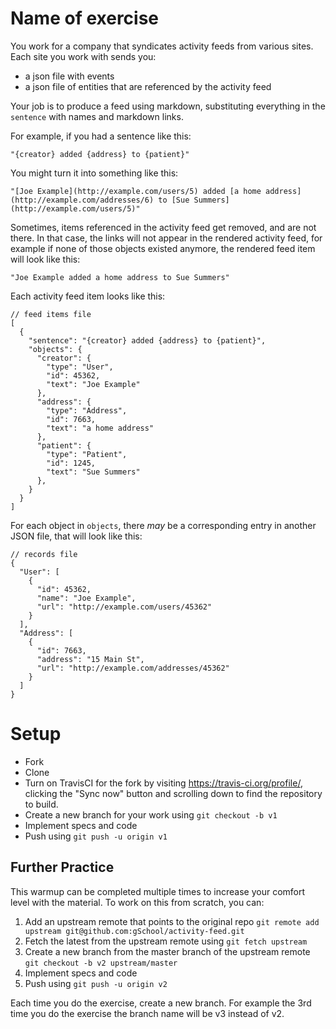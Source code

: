 # Name of exercise

You work for a company that syndicates activity feeds from various sites.  Each site you work with sends you:

* a json file with events
* a json file of entities that are referenced by the activity feed

Your job is to produce a feed using markdown, substituting everything in the `sentence` with names and markdown links.

For example, if you had a sentence like this:

    "{creator} added {address} to {patient}"

You might turn it into something like this:

    "[Joe Example](http://example.com/users/5) added [a home address](http://example.com/addresses/6) to [Sue Summers](http://example.com/users/5)"

Sometimes, items referenced in the activity feed get removed, and are not there.  In that case, the links will not
appear in the rendered activity feed, for example if none of those objects existed anymore, the rendered feed item
will look like this:

    "Joe Example added a home address to Sue Summers"

Each activity feed item looks like this:

    // feed items file
    [
      {
        "sentence": "{creator} added {address} to {patient}",
        "objects": {
          "creator": {
            "type": "User",
            "id": 45362,
            "text": "Joe Example"
          },
          "address": {
            "type": "Address",
            "id": 7663,
            "text": "a home address"
          },
          "patient": {
            "type": "Patient",
            "id": 1245,
            "text": "Sue Summers"
          },
        }
      }
    ]

For each object in `objects`, there *may* be a corresponding entry in another JSON file, that will look like this:

    // records file
    {
      "User": [
        {
          "id": 45362,
          "name": "Joe Example",
          "url": "http://example.com/users/45362"
        }
      ],
      "Address": [
        {
          "id": 7663,
          "address": "15 Main St",
          "url": "http://example.com/addresses/45362"
        }
      ]
    }

# Setup

* Fork
* Clone
* Turn on TravisCI for the fork by
  visiting https://travis-ci.org/profile/<github user name>, clicking the "Sync now" button
  and scrolling down to find the repository to build.
* Create a new branch for your work using `git checkout -b v1`
* Implement specs and code
* Push using `git push -u origin v1`

## Further Practice

This warmup can be completed multiple times to increase your comfort level with the material.
To work on this from scratch, you can:

1. Add an upstream remote that points to the original repo `git remote add upstream git@github.com:gSchool/activity-feed.git`
1. Fetch the latest from the upstream remote using `git fetch upstream`
1. Create a new branch from the master branch of the upstream remote `git checkout -b v2 upstream/master`
1. Implement specs and code
1. Push using `git push -u origin v2`

Each time you do the exercise, create a new branch. For example the 3rd time you do the exercise the branch
name will be v3 instead of v2.

